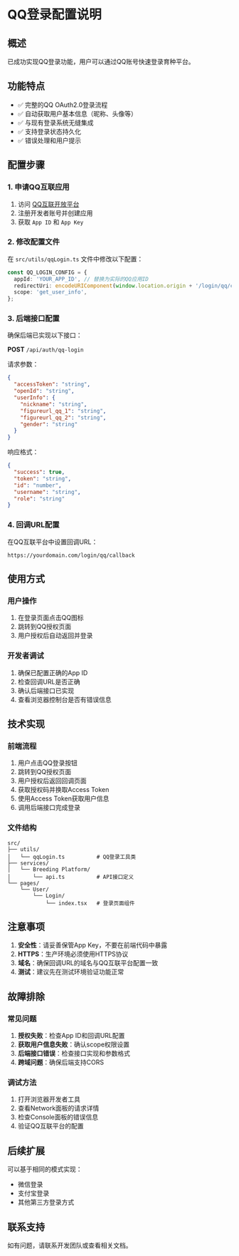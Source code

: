 # QQ登录配置说明

## 概述
已成功实现QQ登录功能，用户可以通过QQ账号快速登录育种平台。

## 功能特点
- ✅ 完整的QQ OAuth2.0登录流程
- ✅ 自动获取用户基本信息（昵称、头像等）
- ✅ 与现有登录系统无缝集成
- ✅ 支持登录状态持久化
- ✅ 错误处理和用户提示

## 配置步骤

### 1. 申请QQ互联应用
1. 访问 [QQ互联开放平台](https://connect.qq.com/)
2. 注册开发者账号并创建应用
3. 获取 `App ID` 和 `App Key`

### 2. 修改配置文件
在 `src/utils/qqLogin.ts` 文件中修改以下配置：

```typescript
const QQ_LOGIN_CONFIG = {
  appId: 'YOUR_APP_ID', // 替换为实际的QQ应用ID
  redirectUri: encodeURIComponent(window.location.origin + '/login/qq/callback'),
  scope: 'get_user_info',
};
```

### 3. 后端接口配置
确保后端已实现以下接口：

**POST** `/api/auth/qq-login`

请求参数：
```json
{
  "accessToken": "string",
  "openId": "string",
  "userInfo": {
    "nickname": "string",
    "figureurl_qq_1": "string",
    "figureurl_qq_2": "string",
    "gender": "string"
  }
}
```

响应格式：
```json
{
  "success": true,
  "token": "string",
  "id": "number",
  "username": "string",
  "role": "string"
}
```

### 4. 回调URL配置
在QQ互联平台中设置回调URL：
```
https://yourdomain.com/login/qq/callback
```

## 使用方式

### 用户操作
1. 在登录页面点击QQ图标
2. 跳转到QQ授权页面
3. 用户授权后自动返回并登录

### 开发者调试
1. 确保已配置正确的App ID
2. 检查回调URL是否正确
3. 确认后端接口已实现
4. 查看浏览器控制台是否有错误信息

## 技术实现

### 前端流程
1. 用户点击QQ登录按钮
2. 跳转到QQ授权页面
3. 用户授权后返回回调页面
4. 获取授权码并换取Access Token
5. 使用Access Token获取用户信息
6. 调用后端接口完成登录

### 文件结构
```
src/
├── utils/
│   └── qqLogin.ts          # QQ登录工具类
├── services/
│   └── Breeding Platform/
│       └── api.ts          # API接口定义
└── pages/
    └── User/
        └── Login/
            └── index.tsx   # 登录页面组件
```

## 注意事项

1. **安全性**：请妥善保管App Key，不要在前端代码中暴露
2. **HTTPS**：生产环境必须使用HTTPS协议
3. **域名**：确保回调URL的域名与QQ互联平台配置一致
4. **测试**：建议先在测试环境验证功能正常

## 故障排除

### 常见问题
1. **授权失败**：检查App ID和回调URL配置
2. **获取用户信息失败**：确认scope权限设置
3. **后端接口错误**：检查接口实现和参数格式
4. **跨域问题**：确保后端支持CORS

### 调试方法
1. 打开浏览器开发者工具
2. 查看Network面板的请求详情
3. 检查Console面板的错误信息
4. 验证QQ互联平台的配置

## 后续扩展

可以基于相同的模式实现：
- 微信登录
- 支付宝登录
- 其他第三方登录方式

## 联系支持

如有问题，请联系开发团队或查看相关文档。
